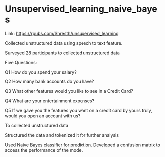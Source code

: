 # Unsupervised_learning_naive_bayes

Link: https://rpubs.com/Shresth/unsupervised_learning

Collected unstructured data using speech to text feature.

Surveyed 28 participants to collected unstructured data

Five Questions:

Q1 How do you spend your salary?

Q2 How many bank accounts do you have?

Q3 What other features would you like to see in a Credit Card?

Q4 What are your entertainment expenses?

Q5 If we gave you the features you want on a credit card by yours truly, would you open an account with us?

To collected unstructured data

Structured the data and tokenized it for further analysis

Used Naive Bayes classifier for prediction.
Developed a confusion matrix to access the performance of the model.
